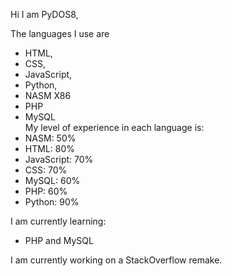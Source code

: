 Hi I am PyDOS8,

The languages I use are 
* HTML,
* CSS,
* JavaScript,
* Python,
* NASM X86
* PHP
* MySQL
<br/>My level of experience in each language is:
* NASM: 50%
* HTML: 80%
* JavaScript: 70%
* CSS: 70%
* MySQL: 60%
* PHP: 60%
* Python: 90%

I am currently learning:
* PHP and MySQL

I am currently working on a StackOverflow remake.
